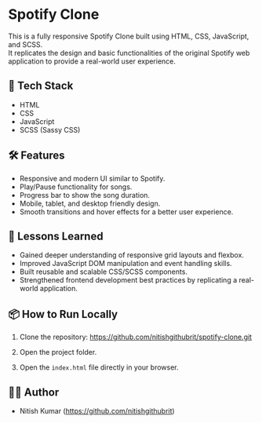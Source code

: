 # Spotify Clone

This is a fully responsive Spotify Clone built using HTML, CSS, JavaScript, and SCSS.  
It replicates the design and basic functionalities of the original Spotify web application to provide a real-world user experience.

## 🚀 Tech Stack
- HTML
- CSS
- JavaScript
- SCSS (Sassy CSS)

## 🛠️ Features
- Responsive and modern UI similar to Spotify.
- Play/Pause functionality for songs.
- Progress bar to show the song duration.
- Mobile, tablet, and desktop friendly design.
- Smooth transitions and hover effects for a better user experience.

## 🧠 Lessons Learned
- Gained deeper understanding of responsive grid layouts and flexbox.
- Improved JavaScript DOM manipulation and event handling skills.
- Built reusable and scalable CSS/SCSS components.
- Strengthened frontend development best practices by replicating a real-world application.

## 📦 How to Run Locally
1. Clone the repository: https://github.com/nitishgithubrit/spotify-clone.git

2. Open the project folder.
3. Open the `index.html` file directly in your browser.

## 🙋‍♂️ Author
- Nitish Kumar (https://github.com/nitishgithubrit)


